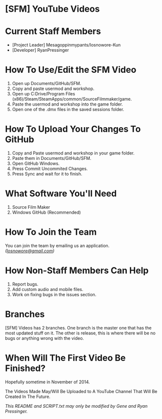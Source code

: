 [SFM] YouTube Videos 
===
Current Staff Members
===
- [Project Leader] Mesagoppinmypants/Iosnowore-Kun
- [Developer] RyanPressinger

How To Use/Edit the SFM Video
===
1. Open up Documents/GitHub/SFM.
2. Copy and paste usermod and workshop.
3. Open up C:Drive/Program Files (x86)/Steam/SteamApps/common/SourceFilmmaker/game.
4. Paste the usermod and workshop into the game folder.
5. Open one of the .dmx files in the saved sessions folder.

How To Upload Your Changes To GitHub
===
1. Copy and Paste usermod and workshop in your game folder.
2. Paste them in Documents/GitHub/SFM.
3. Open GitHub Windows.
4. Press Commit Uncommited Changes.
5. Press Sync and wait for it to finish.

What Software You'll Need
===
1. Source Film Maker
2. Windows GitHub (Recommended)

How To Join the Team
===
You can join the team by emailing us an application. *(Iosnowore@gmail.com)*

How Non-Staff Members Can Help
===
1. Report bugs.
2. Add custom audio and mobile files.
3. Work on fixing bugs in the issues section.

Branches
===
[SFM] Videos has 2 branches. One branch is the master one that has the most updated stuff on it.
The other is release, this is where there will be no bugs or anything wrong with the video.

When Will The First Video Be Finished?
==
Hopefully sometime in November of 2014.

The Videos Made May/Will Be Uploaded to A YouTube Channel That Will Be Created In The Future.

*This README and SCRIPT.txt may only be modified by Gene and Ryan Pressinger.*

